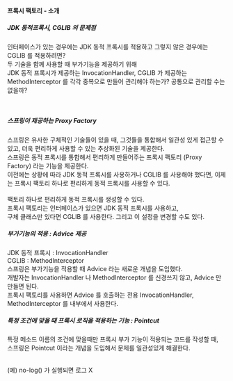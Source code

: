 #### 프록시 팩토리 - 소개

##### JDK 동적프록시, CGLIB 의 문제점
인터페이스가 있는 경우에는 JDK 동적 프록시를 적용하고 그렇지 않은 경우에는 CGLIB 를 적용하려면?<br>
두 기술을 함께 사용할 때 부가기능을 제공하기 위해<br>
JDK 동적 프록시가 제공하는 InvocationHandler, CGLIB 가 제공하는 MethodInterceptor 를 
각각 중복으로 만들어 관리해야 하는가? 공통으로 관리할 수는 없을까?

<br>

##### 스프링이 제공하는 Proxy Factory
스프링은 유사한 구체적인 기술들이 있을 때, 그것들을 통합해서 일관성 있게 접근할 수 있고, 더욱 편리하게 사용할 수 있는 추상화된 기술을 제공한다.<br>
스프링은 동적 프록시를 통합해서 편리하게 만들어주는 프록시 팩토리 (Proxy Factory) 라는 기능을 제공한다.<br>
이전에는 상황에 따라 JDK 동적 프록시를 사용하거나 CGLIB 를 사용해야 했다면, 이제는 프록시 팩토리 하나로 편리하게 동적 프록시를 사용할 수 있다.<br>
<br>
팩토리 하나로 편리하게 동적 프록시를 생성할 수 있다.<br>
프록시 팩토리는 인터페이스가 있으면 JDK 동적 프록시를 사용하고,<br>
구체 클래스만 있다면 CGLIB 를 사용한다. 그리고 이 설정을 변경할 수도 있다.<br>

##### 부가기능의 적용 : Advice 제공
JDK 동적 프록시 : InvocationHandler<br>
CGLIB : MethodInterceptor<br>
스프링은 부가기능을 적용할 때 Advice 라는 새로운 개념을 도입했다.<br>
개발자는 InvocationHandler 나 MethodInterceptor 를 신경쓰지 않고, Advice 만 만들면 된다.<br>
프록시 팩토리를 사용하면 Advice 를 호출하는 전용 InvocationHandler, MethodInterceptor 를 내부에서 사용한다.<br>


##### 특정 조건에 맞을 때 프록시 로직을 적용하는 기능 : Pointcut
특정 메소드 이름의 조건에 맞을때만 프록시 부가 기능이 적용되는 코드를 작성할 때,<br>
스프링은 Pointcut 이라는 개념을 도입해서 문제를 일관성있게 해결한다.<br>

<br>
(예) no-log() 가 실행되면 로그 X